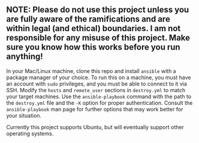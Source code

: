 ## NOTE: Please do not use this project unless you are fully aware of the ramifications and are within legal (and ethical) boundaries. I am not responsible for any misuse of this project. Make sure you know how this works before you run anything!

In your Mac/Linux machine, clone this repo and install `ansible` with a package manager of your choice. To run this on a machine, you must have an account with `sudo` privileges, and you must be able to connect to it via SSH. Modify the `hosts` and `remote_user` sections in `destroy.yml` to match your target machines. Use the `ansible-playbook` command with the path to the `destroy.yml` file and the `-K` option for proper authentication. Consult the `ansible-playbook` man page for further options that may work better for your situation.

Currently this project supports Ubuntu, but will eventually support other operating systems.
